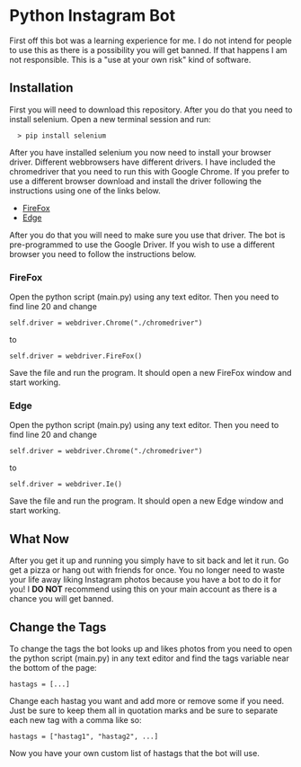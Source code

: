 # Python Instagram Bot
First off this bot was a learning experience for me. I do not intend for people to use this as there is a possibility you will get banned. If that happens I am not responsible. This is a "use at your own risk" kind of software.

## Installation
First you will need to download this repository. After you do that you need to install selenium. Open a new terminal session and run:
```
  > pip install selenium
```
After you have installed selenium you now need to install your browser driver. Different webbrowsers have different drivers. I have included the chromedriver that you need to run this with Google Chrome. If you prefer to use a different browser download and install the driver following the instructions using one of the links below.  
* [FireFox](https://github.com/mozilla/geckodriver/releases)
* [Edge](https://developer.microsoft.com/en-us/microsoft-edge/tools/webdriver/)

After you do that you will need to make sure you use that driver. The bot is pre-programmed to use the Google Driver. If you wish to use a different browser you need to follow the instructions below.  

### FireFox
Open the python script (main.py) using any text editor. Then you need to find line 20 and change
```
self.driver = webdriver.Chrome("./chromedriver")
```
to
```
self.driver = webdriver.FireFox()
```
Save the file and run the program. It should open a new FireFox window and start working.

### Edge
Open the python script (main.py) using any text editor. Then you need to find line 20 and change
```
self.driver = webdriver.Chrome("./chromedriver")
```
to
```
self.driver = webdriver.Ie()
```
Save the file and run the program. It should open a new Edge window and start working.

## What Now
After you get it up and running you simply have to sit back and let it run. Go get a pizza or hang out with friends for once. You no longer need to waste your life away liking Instagram photos because you have a bot to do it for you! I **DO NOT** recommend using this on your main account as there is a chance you will get banned.

## Change the Tags
To change the tags the bot looks up and likes photos from you need to open the python script (main.py) in any text editor and find the tags variable near the bottom of the page:
```
hastags = [...]
```
Change each hastag you want and add more or remove some if you need. Just be sure to keep them all in quotation marks and be sure to separate each new tag with a comma like so:
```
hastags = ["hastag1", "hastag2", ...]
```
Now you have your own custom list of hastags that the bot will use.
